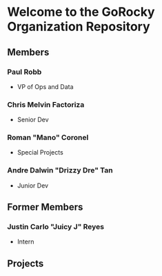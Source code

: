 # Welcome to the GoRocky Organization Repository

## Members

### Paul Robb
- VP of Ops and Data

### Chris Melvin Factoriza
- Senior Dev

### Roman "Mano" Coronel
- Special Projects

### Andre Dalwin "Drizzy Dre" Tan
- Junior Dev

## Former Members

### Justin Carlo "Juicy J" Reyes
- Intern

## Projects
